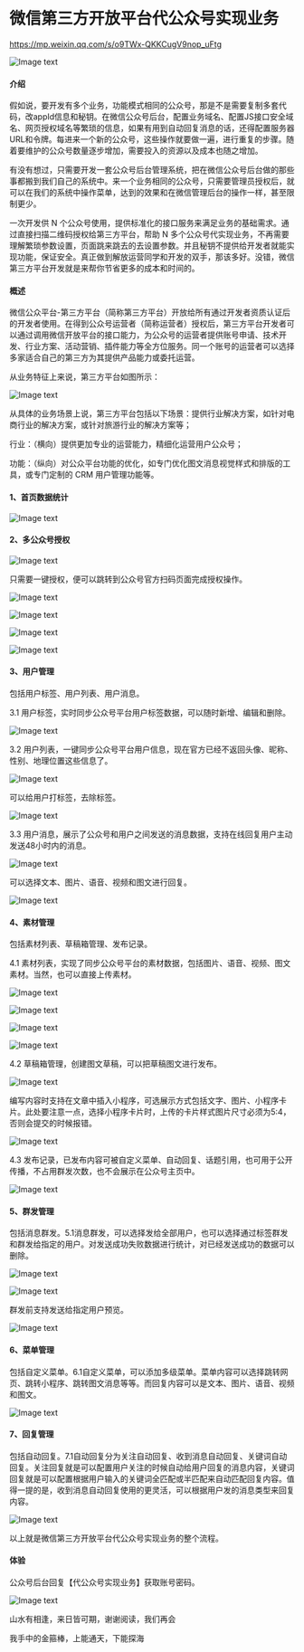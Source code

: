 # 微信第三方开放平台代公众号实现业务

https://mp.weixin.qq.com/s/o9TWx-QKKCugV9nop_uFtg

![Image text](https://pic1.zhimg.com/v2-30ff96cbcb3ac0e925e414e06381447e_1440w.jpg)

#### 介绍
假如说，要开发有多个业务，功能模式相同的公众号，那是不是需要复制多套代码，改appId信息和秘钥。在微信公众号后台，配置业务域名、配置JS接口安全域名、网页授权域名等繁琐的信息，如果有用到自动回复消息的话，还得配置服务器URL和令牌。每进来一个新的公众号，这些操作就要做一遍，进行重复的步骤。随着要维护的公众号数量逐步增加，需要投入的资源以及成本也随之增加。

有没有想过，只需要开发一套公众号后台管理系统，把在微信公众号后台做的那些事都搬到我们自己的系统中。来一个业务相同的公众号，只需要管理员授权后，就可以在我们的系统中操作菜单，达到的效果和在微信管理后台的操作一样，甚至限制更少。

一次开发供 N 个公众号使用，提供标准化的接口服务来满足业务的基础需求。通过直接扫描二维码授权给第三方平台，帮助 N 多个公众号代实现业务，不再需要理解繁琐参数设置，页面跳来跳去的去设置参数。并且秘钥不提供给开发者就能实现功能，保证安全。真正做到解放运营同学和开发的双手，那该多好。没错，微信第三方平台开发就是来帮你节省更多的成本和时间的。

#### 概述

微信公众平台-第三方平台（简称第三方平台）开放给所有通过开发者资质认证后的开发者使用。在得到公众号运营者（简称运营者）授权后，第三方平台开发者可以通过调用微信开放平台的接口能力，为公众号的运营者提供账号申请、技术开发、行业方案、活动营销、插件能力等全方位服务。同一个账号的运营者可以选择多家适合自己的第三方为其提供产品能力或委托运营。

从业务特征上来说，第三方平台如图所示：

![Image text](https://pic1.zhimg.com/80/v2-7529e5c546d12b3420905b4d692268c8_720w.jpg)

从具体的业务场景上说，第三方平台包括以下场景：提供行业解决方案，如针对电商行业的解决方案，或针对旅游行业的解决方案等；

行业：（横向）提供更加专业的运营能力，精细化运营用户公众号；

功能：（纵向）对公众平台功能的优化，如专门优化图文消息视觉样式和排版的工具，或专门定制的 CRM 用户管理功能等。

#### 1、首页数据统计

![Image text](https://pic4.zhimg.com/80/v2-83437f0a0312079d6b0071042e00cb6f_720w.jpg)

#### 2、多公众号授权

![Image text](https://pic1.zhimg.com/80/v2-9f0090c0703bd5d6164d8907293c1f40_720w.jpg)

只需要一键授权，便可以跳转到公众号官方扫码页面完成授权操作。

![Image text](https://pic2.zhimg.com/80/v2-9729ee4ee37706431ceb1a55cbb707c5_720w.jpg)

![Image text](https://pic1.zhimg.com/80/v2-6df815d2d593bd7eb57f12a40ef5d57c_720w.jpg)

![Image text](https://pic1.zhimg.com/80/v2-8b4c9cef391329b2a4985122212268c4_720w.jpg)

![Image text](https://pic3.zhimg.com/80/v2-cd8c0302e9a9322aa4a2f3cf445fa23e_720w.jpg)

#### 3、用户管理

包括用户标签、用户列表、用户消息。

3.1 用户标签，实时同步公众号平台用户标签数据，可以随时新增、编辑和删除。

![Image text](https://pic4.zhimg.com/80/v2-63caf85e5d3d45ee6318be20dad2071b_720w.jpg)

3.2 用户列表，一键同步公众号平台用户信息，现在官方已经不返回头像、昵称、性别、地理位置这些信息了。

![Image text](https://pic4.zhimg.com/80/v2-dcbf415572bb28e61a4299821e866f47_720w.jpg)

可以给用户打标签，去除标签。

![Image text](https://pic2.zhimg.com/80/v2-1aee79ddbddd819a6b043a2c4324ec51_720w.jpg)

3.3 用户消息，展示了公众号和用户之间发送的消息数据，支持在线回复用户主动发送48小时内的消息。

![Image text](https://pic4.zhimg.com/80/v2-28e0be716b2c1cb31dade79c9e755083_720w.jpg)

可以选择文本、图片、语音、视频和图文进行回复。

![Image text](https://pic2.zhimg.com/80/v2-517b9e1a731634e60260864c1538c665_720w.jpg)

#### 4、素材管理

包括素材列表、草稿箱管理、发布记录。

4.1 素材列表，实现了同步公众号平台的素材数据，包括图片、语音、视频、图文素材。当然，也可以直接上传素材。

![Image text](https://pic2.zhimg.com/80/v2-d24022e16a9df5e5ae9a52cea980e3e9_720w.jpg)

![Image text](https://pic1.zhimg.com/80/v2-39f7ca7506da7678a6594dd8badb8364_720w.jpg)

![Image text](https://pic1.zhimg.com/80/v2-898613dc626930d5ae6e0ddd0426cfdc_720w.jpg)

![Image text](https://pic1.zhimg.com/80/v2-8d4012b1deba5f44aa25db8c8deccca8_720w.jpg)

4.2 草稿箱管理，创建图文草稿，可以把草稿图文进行发布。

![Image text](https://pic4.zhimg.com/80/v2-67d9ed1299b8efc33c4bb73ebf683a4f_720w.jpg)

编写内容时支持在文章中插入小程序，可选展示方式包括文字、图片、小程序卡片。此处要注意一点，选择小程序卡片时，上传的卡片样式图片尺寸必须为5:4，否则会提交的时候报错。

![Image text](https://pic4.zhimg.com/80/v2-f2b401d564b31f09028502db3e4409ab_720w.jpg)

4.3 发布记录，已发布内容可被自定义菜单、自动回复、话题引用，也可用于公开传播，不占用群发次数，也不会展示在公众号主页中。

![Image text](https://pic1.zhimg.com/80/v2-e17eed93f43fdde0e328ccc0ccc26f34_720w.jpg)

#### 5、群发管理

包括消息群发。5.1消息群发，可以选择发给全部用户，也可以选择通过标签群发和群发给指定的用户。对发送成功失败数据进行统计，对已经发送成功的数据可以删除。

![Image text](https://pic2.zhimg.com/80/v2-d18b9ecc770de77d2aea006f3257d519_720w.jpg)

![Image text](https://pic3.zhimg.com/80/v2-056b996107eef393fa3773ae82ef9e46_720w.jpg)

群发前支持发送给指定用户预览。

![Image text](https://pic4.zhimg.com/80/v2-b1d10532052634601967a6b1356b0aa7_720w.jpg)

#### 6、菜单管理

包括自定义菜单。6.1自定义菜单，可以添加多级菜单。菜单内容可以选择跳转网页、跳转小程序、跳转图文消息等等。而回复内容可以是文本、图片、语音、视频和图文。

![Image text](https://pic4.zhimg.com/80/v2-c3c89089e1fc6bd63914c83c56e112bb_720w.jpg)

#### 7、回复管理

包括自动回复。7.1自动回复分为关注自动回复、收到消息自动回复、关键词自动回复。关注回复就是可以配置用户关注的时候自动给用户回复的消息内容，关键词回复就是可以配置根据用户输入的关键词全匹配或半匹配来自动匹配回复内容。值得一提的是，收到消息自动回复使用的更灵活，可以根据用户发的消息类型来回复内容。

![Image text](https://pic4.zhimg.com/80/v2-065b1e9e0bd1e776b70e337eef0ccd7f_720w.jpg)

以上就是微信第三方开放平台代公众号实现业务的整个流程。

#### 体验

公众号后台回复【代公众号实现业务】获取账号密码。

![Image text](https://img-blog.csdnimg.cn/101a73ed0228494786544af811382ace.png)

山水有相逢，来日皆可期，谢谢阅读，我们再会

我手中的金箍棒，上能通天，下能探海